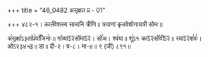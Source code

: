 +++
title = "46_0482 असृक्षत प्र - 01"

+++
४८२-१। कार्तवेशस्य सामानि त्रीणि॥ त्रयाणां कृतवेशोगायत्री सोमः॥

अ꣥सृक्षा꣢ऽ३ता꣤प्र꣥वा꣤꣯जिनाः꣥॥ गा꣡व्याऽ᳒२᳒सो꣡माऽ᳒२᳒। सो꣯अ। श्व꣡या॥ शू꣢ऽ१ क्राऽ᳒२᳒सो꣡वीऽ᳒२᳒॥ रयाऽ᳒२᳒श꣡वः꣢। ओ꣡ऽ२३४५इ॥ डा॥ दी-२। प-८। मा-४॥ ९ (जी) ८९१॥
